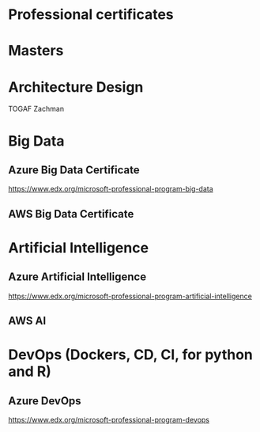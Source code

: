 # Professional certificates
# Masters

# Architecture Design
TOGAF
Zachman


# Big Data

## Azure Big Data Certificate
https://www.edx.org/microsoft-professional-program-big-data

## AWS Big Data Certificate


# Artificial Intelligence

## Azure Artificial Intelligence
https://www.edx.org/microsoft-professional-program-artificial-intelligence

## AWS AI


# DevOps (Dockers, CD, CI, for python and R)

## Azure DevOps
https://www.edx.org/microsoft-professional-program-devops
